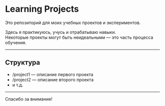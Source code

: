 # Learning Projects

Это репозиторий для моих учебных проектов и экспериментов.

Здесь я практикуюсь, учусь и отрабатываю навыки.  
Некоторые проекты могут быть неидеальными — это часть процесса обучения.

---

## Структура

- /project1 — описание первого проекта  
- /project2 — описание второго проекта  
- и т.д.

---

Спасибо за внимание!
